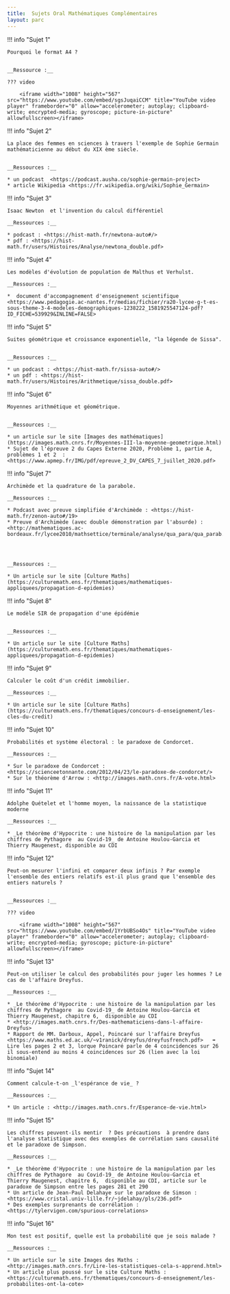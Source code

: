 ```yaml
---
title:  Sujets Oral Mathématiques Complémentaires
layout: parc
---
```




!!! info "Sujet 1"

    Pourquoi le format A4 ?


    __Ressource :__

    ??? video

        <iframe width="1008" height="567" src="https://www.youtube.com/embed/sgsJuqaiCCM" title="YouTube video player" frameborder="0" allow="accelerometer; autoplay; clipboard-write; encrypted-media; gyroscope; picture-in-picture" allowfullscreen></iframe>



!!! info "Sujet 2"

    La place des femmes en sciences à travers l'exemple de Sophie Germain mathématicienne au début du XIX ème siècle.


    __Ressources :__  
    
    * un podcast  <https://podcast.ausha.co/sophie-germain-project>
    * article Wikipedia <https://fr.wikipedia.org/wiki/Sophie_Germain>



!!! info "Sujet 3"

    Isaac Newton  et l'invention du calcul différentiel  

    __Ressources :__  
    
    * podcast : <https://hist-math.fr/newtona-auto#/>
    * pdf : <https://hist-math.fr/users/Histoires/Analyse/newtona_double.pdf>



!!! info "Sujet 4"

    Les modèles d'évolution de population de Malthus et Verhulst.
    
    __Ressources :__

    *  document d'accompagnement d'enseignement scientifique <https://www.pedagogie.ac-nantes.fr/medias/fichier/ra20-lycee-g-t-es-sous-theme-3-4-modeles-demographiques-1238222_1581925547124-pdf?ID_FICHE=539929&INLINE=FALSE>


!!! info "Sujet 5"

    Suites géométrique et croissance exponentielle, "la légende de Sissa".
    
    
    __Ressources :__

    * un podcast : <https://hist-math.fr/sissa-auto#/>
    * un pdf : <https://hist-math.fr/users/Histoires/Arithmetique/sissa_double.pdf>


!!! info "Sujet 6"

    Moyennes arithmétique et géométrique.
    
    
    __Ressources :__

    * un article sur le site [Images des mathématiques](https://images.math.cnrs.fr/Moyennes-III-la-moyenne-geometrique.html)
    * Sujet de l'épreuve 2 du Capes Externe 2020, Problème 1, partie A, problèmes 1 et 2  : <https://www.apmep.fr/IMG/pdf/epreuve_2_DV_CAPES_7_juillet_2020.pdf>




!!! info "Sujet 7"

    Archimède et la quadrature de la parabole.    
    
    __Ressources :__

    * Podcast avec preuve simplifiée d'Archimède : <https://hist-math.fr/zenon-auto#/19>
    * Preuve d'Archimède (avec double démonstration par l'absurde) : <http://mathematiques.ac-bordeaux.fr/lycee2010/mathsettice/terminale/analyse/qua_para/qua_parab.pdf>


    
    
    __Ressources :__

    * Un article sur le site [Culture Maths](https://culturemath.ens.fr/thematiques/mathematiques-appliquees/propagation-d-epidemies)




!!! info "Sujet 8"

    Le modèle SIR de propagation d'une épidémie
    
    
    __Ressources :__

    * Un article sur le site [Culture Maths](https://culturemath.ens.fr/thematiques/mathematiques-appliquees/propagation-d-epidemies)



!!! info "Sujet 9"

    Calculer le coût d'un crédit immobilier.

    __Ressources :__

    * Un article sur le site [Culture Maths](https://culturemath.ens.fr/thematiques/concours-d-enseignement/les-cles-du-credit)



!!! info "Sujet 10"

    Probabilités et système électoral : le paradoxe de Condorcet.

    __Ressources :__

    * Sur le paradoxe de Condorcet : <https://scienceetonnante.com/2012/04/23/le-paradoxe-de-condorcet/>
    * Sur le théorème d'Arrow : <http://images.math.cnrs.fr/A-vote.html>
    

!!! info "Sujet 11"

    Adolphe Quételet et l'homme moyen, la naissance de la statistique moderne

    __Ressources :__ 

    * _Le théorème d'Hypocrite : une histoire de la manipulation par les chiffres de Pythagore  au Covid-19_ de Antoine Houlou-Garcia et Thierry Maugenest, disponible au CDI


!!! info "Sujet 12"

    Peut-on mesurer l'infini et comparer deux infinis ? Par exemple l'ensemble des entiers relatifs est-il plus grand que l'ensemble des entiers naturels ?


    __Ressources :__

    ??? video

        <iframe width="1008" height="567" src="https://www.youtube.com/embed/1YrbUBSo4Os" title="YouTube video player" frameborder="0" allow="accelerometer; autoplay; clipboard-write; encrypted-media; gyroscope; picture-in-picture" allowfullscreen></iframe>


!!! info "Sujet 13"

    Peut-on utiliser le calcul des probabilités pour juger les hommes ? Le cas de l'affaire Dreyfus.

    __Ressources :__ 

    * _Le théorème d'Hypocrite : une histoire de la manipulation par les chiffres de Pythagore  au Covid-19_ de Antoine Houlou-Garcia et Thierry Maugenest, chapitre 6,  disponible au CDI
    * <http://images.math.cnrs.fr/Des-mathematiciens-dans-l-affaire-Dreyfus>
    * Rapport de MM. Darboux, Appel, Poincaré sur l'affaire Dreyfus <https://www.maths.ed.ac.uk/~v1ranick/dreyfus/dreyfusfrench.pdf>   ➡️   Lire les pages 2 et 3, lorque Poincaré parle de 4 coincidences sur 26 il sous-entend au moins 4 coincidences sur 26 (lien avec la loi binomiale)


!!! info "Sujet 14"

    Comment calcule-t-on _l'espérance de vie_ ? 

    __Ressources :__ 

    * Un article : <http://images.math.cnrs.fr/Esperance-de-vie.html>

!!! info "Sujet 15"

    Les chiffres peuvent-ils mentir  ? Des précautions  à prendre dans l'analyse statistique avec des exemples de corrélation sans causalité et le paradoxe de Simpson.

    __Ressources :__ 

    * _Le théorème d'Hypocrite : une histoire de la manipulation par les chiffres de Pythagore  au Covid-19_ de Antoine Houlou-Garcia et Thierry Maugenest, chapitre 6,  disponible au CDI, article sur le paradoxe de Simpson entre les pages 281 et 290 
    * Un article de Jean-Paul Delahaye sur le paradoxe de Simson : <https://www.cristal.univ-lille.fr/~jdelahay/pls/236.pdf>
    * Des exemples surprenants de corrélation : <https://tylervigen.com/spurious-correlations>


!!! info "Sujet 16"

    Mon test est positif, quelle est la probabilité que je sois malade ?

    __Ressources :__

    * Un article sur le site Images des Maths : <http://images.math.cnrs.fr/Lire-les-statistiques-cela-s-apprend.html>
    * Un article plus poussé sur le site Culture Maths : <https://culturemath.ens.fr/thematiques/concours-d-enseignement/les-probabilites-ont-la-cote>

